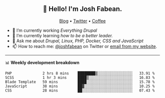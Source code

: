 <h2 align="center">👋 Hello! I'm Josh Fabean.</h2>
<p align="center">
  <a href="https://joshfabean.com">Blog</a> •
  <a href="https://twitter.com/fabean">Twitter</a> •
  <a href="https://www.buymeacoffee.com/LSxne6Yr4">Coffee</a>
</p>

- 🔭 I’m currently working *Everything Drupal*
- 🌱 I’m currently learning *how to be a better leader.*
- 💬 Ask me about *Drupal, Linux, PHP, Docker, CSS and JavaScript*
- 📫 How to reach me: [@joshfabean](https://twitter.com/joshfabean) on Twitter or [email from my website](https://joshfabean.com).

-------

📊 **Weekly development breakdown**
<!--START_SECTION:waka-->
```text
PHP              2 hrs 8 mins    ████████▒░░░░░░░░░░░░░░░░   33.91 % 
SCSS             1 hr 3 mins     ████▒░░░░░░░░░░░░░░░░░░░░   16.83 % 
Blade Template   59 mins         ████░░░░░░░░░░░░░░░░░░░░░   15.78 % 
JavaScript       38 mins         ██▓░░░░░░░░░░░░░░░░░░░░░░   10.25 % 
CSS              28 mins         ██░░░░░░░░░░░░░░░░░░░░░░░   07.43 % 
```
<!--END_SECTION:waka-->

<!--
**fabean/fabean** is a ✨ _special_ ✨ repository because its `README.md` (this file) appears on your GitHub profile.

Here are some ideas to get you started:

- 🔭 I’m currently working on ...
- 🌱 I’m currently learning ...
- 👯 I’m looking to collaborate on ...
- 🤔 I’m looking for help with ...
- 💬 Ask me about ...
- 📫 How to reach me: ...
- 😄 Pronouns: ...
- ⚡ Fun fact: ...
-->
